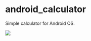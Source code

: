 android_calculator
==================

Simple calculator for Android OS.

<img src="https://f.cloud.github.com/assets/6137170/1774369/f2920c0c-67f7-11e3-9202-56c15047f70f.png"/>
